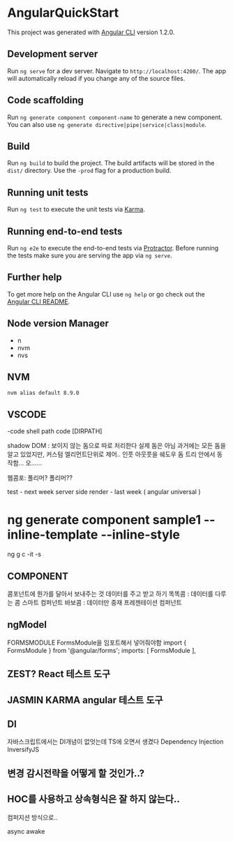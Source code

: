 # AngularQuickStart

This project was generated with [Angular CLI](https://github.com/angular/angular-cli) version 1.2.0.

## Development server

Run `ng serve` for a dev server. Navigate to `http://localhost:4200/`. The app will automatically reload if you change any of the source files.

## Code scaffolding

Run `ng generate component component-name` to generate a new component. You can also use `ng generate directive|pipe|service|class|module`.

## Build

Run `ng build` to build the project. The build artifacts will be stored in the `dist/` directory. Use the `-prod` flag for a production build.

## Running unit tests

Run `ng test` to execute the unit tests via [Karma](https://karma-runner.github.io).

## Running end-to-end tests

Run `ng e2e` to execute the end-to-end tests via [Protractor](http://www.protractortest.org/).
Before running the tests make sure you are serving the app via `ng serve`.

## Further help

To get more help on the Angular CLI use `ng help` or go check out the [Angular CLI README](https://github.com/angular/angular-cli/blob/master/README.md).

## Node version Manager
 - n
 - nvm
 - nvs

## NVM
```
nvm alias default 8.9.0
```

## VSCODE
-code shell path
code [DIRPATH]


shadow DOM : 보이지 않는 돔으로 따로 처리한다 실제 돔은 아님 과거에는 모든 돔을 알고 있었지만, 커스텀 엘리먼트단위로 제어.. 인풋 아웃풋을 쉐도우 돔 트리 안에서 동작함... 오......

웹콤포: 풀리머? 폴리머??

test - next week
server side render - last week ( angular universal )

ng generate component  sample1 --inline-template --inline-style
==
ng g c -it -s

## COMPONENT
콤포넌트에 뭔가를 달아서 보내주는 것 데이터를 주고 받고 하기
똑똑콤 : 데이터를 다루는 콤 스마트 컴퍼넌트
바보콤 : 데이터만 중재 프레젠테이션 컴퍼넌트

## ngModel
FORMSMODULE
FormsModule을 임포트해서 넣어줘야함
import { FormsModule } from '@angular/forms';
  imports: [
    FormsModule
  ],

## ZEST? React 테스트 도구

## JASMIN KARMA angular 테스트 도구

## DI
자바스크립트에서는 DI개념이 없엇는데 TS에 오면서 생겼다
Dependency Injection
InversifyJS

## 변경 감시전략을 어떻게 할 것인가..?


## HOC를 사용하고 상속형식은 잘 하지 않는다..
<A B=B></A>
컴퍼지션 방식으로..

async awake